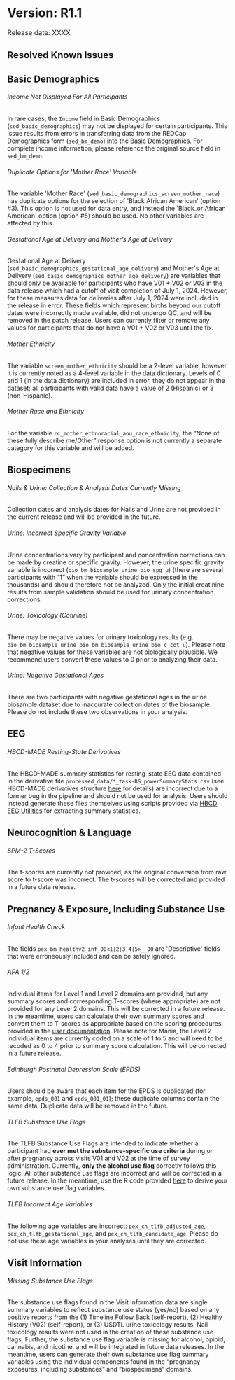 # Version: R1.1
<p style="font-size: 1.1em">Release date: XXXX</p>

## Resolved Known Issues

## Basic Demographics
###### <span class="emoji" style="color: #9d4edd;"><i class="fas fa-bug"></i></span> Income Not Displayed For All Participants     
In rare cases, the `Income` field in Basic Demographics (`sed_basic_demographics`) may not be displayed for certain participants. This issue results from errors in transferring data from the REDCap Demographics form (`sed_bm_demo`) into the Basic Demographics. For complete income information, please reference the original source field in `sed_bm_demo`.           

###### <span class="emoji" style="color: #9d4edd;"><i class="fas fa-bug"></i></span>  Duplicate Options for 'Mother Race' Variable
The variable 'Mother Race' (`sed_basic_demographics_screen_mother_race`) has duplicate options for the selection of 'Black African American' (option #3). This option is not used for data entry, and instead the 'Black_or African American' option (option #5) should be used. No other variables are affected by this.                

###### <span class="emoji" style="color: #9d4edd;"><i class="fas fa-bug"></i></span> Gestational Age at Delivery and Mother’s Age at Delivery
Gestational Age at Delivery (`sed_basic_demographics_gestational_age_delivery`) and Mother's Age at Delivery (`sed_basic_demographics_mother_age_delivery`) are variables that should only be available for participants who have V01 + V02 or V03 in the data release which had a cutoff of visit completion of July 1, 2024. However, for these measures data for deliveries after July 1, 2024 were included in the release in error. These fields which represent births beyond our cutoff dates were incorrectly made available, did not undergo QC, and will be removed in the patch release. Users can currently filter or remove any values for participants that do not have a V01 + V02 or V03 until the fix.           

###### <span class="emoji" style="color: #9d4edd;"><i class="fas fa-bug"></i></span> Mother Ethnicity
The variable `screen_mother_ethnicity` should be a 2-level variable, however it is currently noted as a 4-level variable in the data dictionary. Levels of 0 and 1 (in the data dictionary) are included in error, they do not appear in the dataset; all participants with valid data have a value of 2 (Hispanic) or 3 (non-Hispanic).            

###### <span class="emoji" style="color: #9d4edd;"><i class="fas fa-bug"></i></span> Mother Race and Ethnicity
For the variable `rc_mother_ethnoracial_aou_race_ethnicity`, the “None of these fully describe me/Other” response option is not currently a separate category for this variable and will be added.          

## Biospecimens
###### <span class="emoji" style="color: #9d4edd;"><i class="fas fa-bug"></i></span> Nails & Urine: Collection & Analysis Dates Currently Missing
Collection dates and analysis dates for Nails and Urine are not provided in the current release and will be provided in the future.         

###### <span class="emoji" style="color: #9d4edd;"><i class="fas fa-bug"></i></span> Urine: Incorrect Specific Gravity Variable
Urine concentrations vary by participant and concentration corrections can be made by creatine or specific gravity. However, the urine specific gravity variable is incorrect (`bio_bm_biosample_urine_bio_spg_u`) (there are several participants with “1” when the variable should be expressed in the thousands) and should therefore not be analyzed. Only the initial creatinine results from sample validation should be used for urinary concentration corrections.          

###### <span class="emoji" style="color: #9d4edd;"><i class="fas fa-bug"></i></span> Urine: Toxicology (Cotinine)
There may be negative values for urinary toxicology results (e.g. `bio_bm_biosample_urine_bio_bm_biosample_urine_bio_c_cot_u`). Please note that negative values for these variables are not biologically plausible. We recommend users convert these values to 0 prior to analyzing their data.            

###### <span class="emoji" style="color: #9d4edd;"><i class="fas fa-bug"></i></span> Urine: Negative Gestational Ages 
There are two participants with negative gestational ages in the urine biosample dataset due to inaccurate collection dates of the biosample. Please do not include these two observations in your analysis.        

## EEG
###### <span class="emoji" style="color: #9d4edd;"><i class="fas fa-bug"></i></span> HBCD-MADE Resting-State Derivatives
The HBCD-MADE summary statistics for resting-state EEG data contained in the derivative file `processed_data/*_task-RS_powerSummaryStats.csv` (see HBCD-MADE derivatives structure [here](../datacuration/derivatives.md#hbcd-made-made) for details) are incorrect due to a former bug in the pipeline and should not be used for analysis. Users should instead generate these files themselves using scripts provided via [HBCD EEG Utilities](https://hbcd-eeg-utilities.readthedocs.io/en/stable/) for extracting summary statistics.          

## Neurocognition & Language
###### <span class="emoji" style="color: #9d4edd;"><i class="fas fa-bug"></i></span> SPM-2 T-Scores
The t-scores are currently not provided, as the original conversion from raw score to t-score was incorrect. The t-scores will be corrected and provided in a future data release.      

## Pregnancy & Exposure, Including Substance Use
###### <span class="emoji" style="color: #9d4edd;"><i class="fas fa-bug"></i></span> Infant Health Check 
The fields `pex_bm_healthv2_inf_00<1|2|3|4|5>__00` are 'Descriptive' fields that were erroneously included and can be safely ignored.        

###### <span class="emoji" style="color: #9d4edd;"><i class="fas fa-bug"></i></span> APA 1/2
Individual items for Level 1 and Level 2 domains are provided, but any summary scores and corresponding T-scores (where appropriate) are not provided for any Level 2 domains. This will be corrected in a future release. In the meantime, users can calculate their own summary scores and convert them to T-scores as appropriate based on the scoring procedures provided in the [user documentation](../instruments/pregexp/mh/apa12.md). Please note for Mania, the Level 2 individual items are currently coded on a scale of 1 to 5 and will need to be recoded as 0 to 4 prior to summary score calculation. This will be corrected in a future release.   

###### <span class="emoji" style="color: #9d4edd;"><i class="fas fa-bug"></i></span> Edinburgh Postnatal Depression Scale (EPDS)
Users should be aware that each item for the EPDS is duplicated (for example, `epds_001` and `epds_001_01`); these duplicate columns contain the same data. Duplicate data will be removed in the future.       

###### <span class="emoji" style="color: #9d4edd;"><i class="fas fa-bug"></i></span> TLFB Substance Use Flags
The TLFB Substance Use Flags are intended to indicate whether a participant had **ever met the substance-specific use criteria** during or after pregnancy across visits V01 and V02 at the time of survey administration. Currently, **only the alcohol use flag** correctly follows this logic. All other substance use flags are incorrect and will be corrected in a future release. In the meantime, use the R code provided [here](https://github.com/nbdc-datahub/hbcd-tlfb-su-flags) to derive your own substance use flag variables.         

###### <span class="emoji" style="color: #9d4edd;"><i class="fas fa-bug"></i></span> TLFB Incorrect Age Variables
The following age variables are incorrect: `pex_ch_tlfb_adjusted_age`, `pex_ch_tlfb_gestational_age`, and `pex_ch_tlfb_candidate_age`. Please do not use these age variables in your analyses until they are corrected.         

## Visit Information       
###### <span class="emoji" style="color: #9d4edd;"><i class="fas fa-bug"></i></span> Missing Substance Use Flags 
The substance use flags found in the Visit Information data are single summary variables to reflect substance use status (yes/no) based on any positive reports from the (1) Timeline Follow Back (self-report), (2) Healthy History (V02) (self-report), or (3) USDTL urine toxicology results. Nail toxicology results were not used in the creation of these substance use flags. Further, the substance use flag variable is missing for alcohol, opioid, cannabis, and nicotine, and will be integrated in future data releases. In the meantime, users can generate their own substance use flag summary variables using the individual components found in the “pregnancy exposures, including substances” and “biospecimens” domains.       